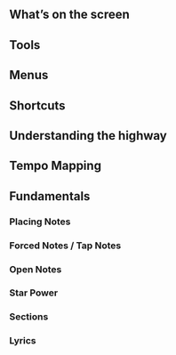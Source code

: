 <!-- TITLE: Moonscraper -->
<!-- SUBTITLE: How to chart in  MoonScraper -->

## What’s on the screen
## Tools
## Menus
## Shortcuts
## Understanding the highway
## Tempo Mapping
## Fundamentals
### Placing Notes
### Forced Notes / Tap Notes
### Open Notes
### Star Power
### Sections
### Lyrics
